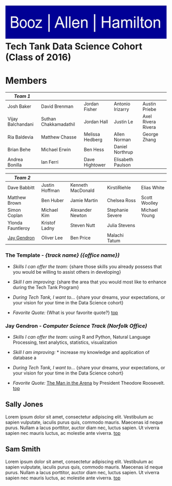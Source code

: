 ![Booz Allen Hamilton Logo](images/boozallenlogo.jpg) 
Tech Tank Data Science Cohort (Class of 2016)
================

# Members

|*Team 1* |  |  |  |  |
| ---- | ---- | ---- | ---- | ---- |
|  Josh Baker  |  David Brenman  |  Jordan Fisher  |  Antonio Irizarry  |  Austin Priebe  |
|  Vijay Balchandani  |  Suthan Chakkamadathil  |  Jordan Hall  |  Justin Le  |  Axel Rivera Rivera  |
|  Ria Baldevia  |  Matthew Chasse  |  Melissa Hedberg  |  Allen Norman  |  George Zhang  |
|  Brian Behe  |  Michael Erwin  |  Ben Hess  |  Daniel Northrup  |  |
|  Andrea Bonilla  |  Ian Ferri  |  Dave Hightower  |  Elisabeth Paulson  |  |

|*Team 2* |  |  |  |  |
| ---- | ---- | ---- | ---- | ---- |
|  Dave Babbitt  |  Justin Hoffman  |  Kenneth MacDonald  |  KirstiRiehle  |  Elias White  |
|  Matthew Brown  |  Ben Huber  |  Jamie Martin  |  Chelsea Ross  |  Scott Woolley  |
|  Simon Coplan  |  Michael Kim  |  Alexander Newton  |  Stephanie Severe  |  Michael Young  |
|  Ylonda Fauntleroy  |  Kristof Ladny  |  Steven Nutt  |  Julia Stevens  |  |
|  [Jay Gendron](#jay-gendron)  |  Oliver Lee  |  Ben Price  |  Malachi Tatum  |  |

### The Template - _{track name} ({office name})_
* _Skills I can offer the team:_ {share those skills you already possess that you would be willing to assist others in developing}

* _Skill I am improving:_ {share the area that you would most like to enhance during the Tech Tank Program}

* _During Tech Tank, I want to..._ {share your dreams, your expectations, or your vision for your time in the Data Science cohort}

* _Favorite Quote:_ {What is your favorite quote?} [top](#members)

### Jay Gendron - _Computer Science Track (Norfolk Office)_

* _Skills I can offer the team:_ using R and Python, Natural Language Processing, text analytics, statistics, visualization

* _Skill I am improving:_ * increase my knowledge and application of database a

* _During Tech Tank, I want to..._ {share your dreams, your expectations, or your vision for your time in the Data Science cohort}

* _Favorite Quote:_ [The Man in the Arena](https://themotivationmentalist.wordpress.com/2013/12/08/the-man-in-the-arena/) by President Theodore Roosevelt.  [top](#members)

## Sally Jones

Lorem ipsum dolor sit amet, consectetur adipiscing elit. Vestibulum ac sapien vulputate, iaculis purus quis, commodo mauris. Maecenas id neque purus. Nullam a lacus porttitor, auctor diam nec, luctus sapien. Ut viverra sapien nec mauris luctus, ac molestie ante viverra. [top](#members)

## Sam Smith

Lorem ipsum dolor sit amet, consectetur adipiscing elit. Vestibulum ac sapien vulputate, iaculis purus quis, commodo mauris. Maecenas id neque purus. Nullam a lacus porttitor, auctor diam nec, luctus sapien. Ut viverra sapien nec mauris luctus, ac molestie ante viverra. [top](#members)


